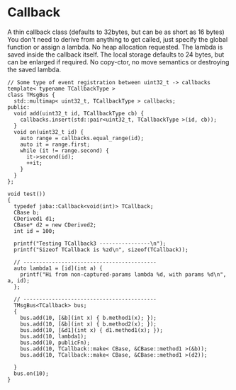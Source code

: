 # Callback

  A thin callback class (defaults to 32bytes, but can be as short as 16 bytes)
  You don't need to derive from anything to get called, just specify the global function or assign a lambda. 
  No heap allocation requested. The lambda is saved inside the callback itself.
  The local storage defaults to 24 bytes, but can be enlarged if required.
  No copy-ctor, no move semantics or destroying the saved lambda.

    // Some type of event registration between uint32_t -> callbacks
    template< typename TCallbackType >
    class TMsgBus {
      std::multimap< uint32_t, TCallbackType > callbacks;
    public:
      void add(uint32_t id, TCallbackType cb) {
        callbacks.insert(std::pair<uint32_t, TCallbackType >(id, cb));
      }
      void on(uint32_t id) {
        auto range = callbacks.equal_range(id);
        auto it = range.first;
        while (it != range.second) {
          it->second(id);
          ++it;
        }
      }
    };

    void test())
    {
      typedef jaba::Callback<void(int)> TCallback;
      CBase b;
      CDerived1 d1;
      CBase* d2 = new CDerived2;
      int id = 100;

      printf("Testing TCallback3 ----------------\n");
      printf("Sizeof TCallback is %zd\n", sizeof(TCallback));

      // ------------------------------------------
      auto lambda1 = [id](int a) {
        printf("Hi from non-captured-params lambda %d, with params %d\n", a, id);
      };

      // ------------------------------------------
      TMsgBus<TCallback> bus;
      {
        bus.add(10, [&b](int x) { b.method1(x); });
        bus.add(10, [&b](int x) { b.method2(x); });
        bus.add(10, [&d1](int x) { d1.method1(x); });
        bus.add(10, lambda1);
        bus.add(10, publicFn);
        bus.add(10, TCallback::make< CBase, &CBase::method1 >(&b));
        bus.add(10, TCallback::make< CBase, &CBase::method1 >(d2));

      }
      bus.on(10);
    }
